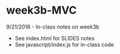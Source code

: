 # week3b-MVC
9/21/2016 - In-class notes on week3b 
* See index.html for SLIDES notes
* See javascript/index.js for in-class code
